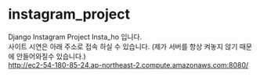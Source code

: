 # instagram_project
 Django Instagram Project
 Insta_ho 입니다.
<br> 사이트 시연은 아래 주소로 접속 하실 수 있습니다. (제가 서버를 항상 켜놓지 않기 때문에 안들어와질수 있습니다.) <br>
http://ec2-54-180-85-24.ap-northeast-2.compute.amazonaws.com:8080/
